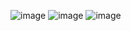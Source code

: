 ![image](https://github.com/user-attachments/assets/a99224a2-e61f-4876-a0fe-4145e4c40266)
![image](https://github.com/user-attachments/assets/acce221e-e903-4301-b651-a7578c837820)
![image](https://github.com/user-attachments/assets/75a0d97f-44d9-4cf7-b2b6-fba4069b7701)
